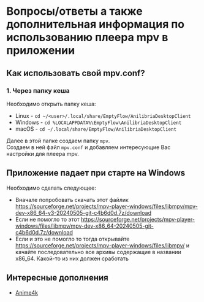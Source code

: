 # Вопросы/ответы а также дополнительная информация по использованию плеера mpv в приложении

## Как использовать свой mpv.conf?
### 1. Через папку кеша
Необходимо открыть папку кеша:
* Linux - `cd ~/<user>/.local/share/EmptyFlow/AnilibriaDesktopClient`
* Windows - `cd %LOCALAPPDATA%\EmptyFlow\AnilibriaDesktopClient`
* macOS - `cd ~/.local/share/EmptyFlow/AnilibriaDesktopClient`
  
Далее в этой папке создаем папку `mpv`.  
Создаем в ней файл `mpv.conf` и добавляем интересующие Вас настройки для плеера mpv.

## Приложение падает при старте на Windows

Необходимо сделать следующее:
- Вначале попробовать скачать этот файлик https://sourceforge.net/projects/mpv-player-windows/files/libmpv/mpv-dev-x86_64-v3-20240505-git-c4b6d0d.7z/download
- Если не помогло то этот https://sourceforge.net/projects/mpv-player-windows/files/libmpv/mpv-dev-x86_64-20240505-git-c4b6d0d.7z/download
- Если и это не помогло то тогда открывайте https://sourceforge.net/projects/mpv-player-windows/files/libmpv/ и качайте последовательно все архивы содержащие в названии x86_64. Какой-то из них должен сработать

## Интересные дополнения
* [Anime4k](https://github.com/bloc97/Anime4K)



